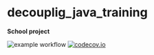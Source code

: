 # decouplig_java_training
**School project**

![example workflow](https://github.com/MinixBF/maven_training/actions/workflows/build.yml/badge.svg)
[![codecov.io](https://codecov.io/gh/MinixBF/maven_training/coverage.svg)](https://codecov.io/gh/MinixBF/maven_training)
